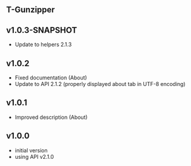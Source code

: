 T-Gunzipper
----------

v1.0.3-SNAPSHOT
---
* Update to helpers 2.1.3

v1.0.2
---
* Fixed documentation (About)
* Update to API 2.1.2 (properly displayed about tab in UTF-8 encoding)

v1.0.1
---
* Improved description (About)

v1.0.0
---
* initial version
* using API v2.1.0
